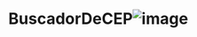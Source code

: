 # BuscadorDeCEP![image](https://user-images.githubusercontent.com/70587890/182219664-4a646297-a4cf-4e3c-9a24-bb48250f5252.png)

